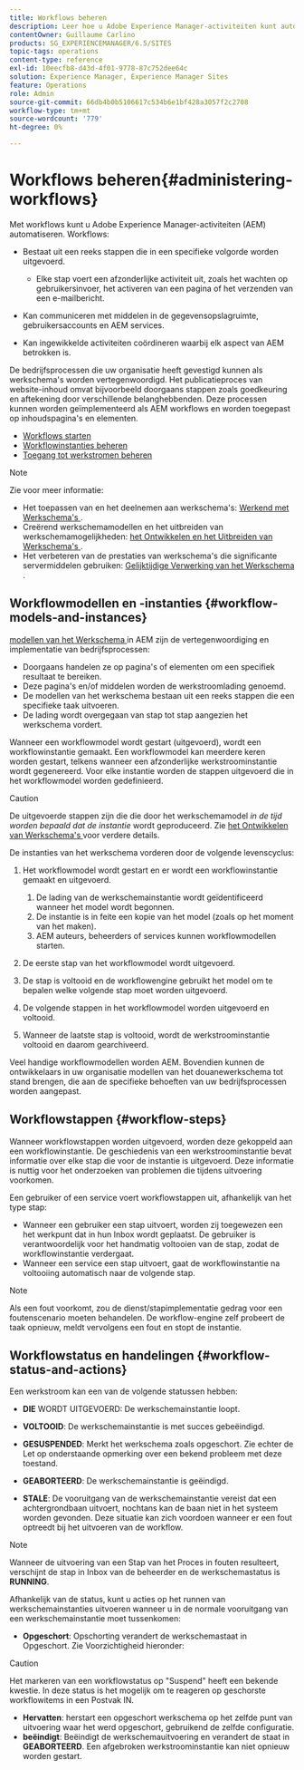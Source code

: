 ```yaml
---
title: Workflows beheren
description: Leer hoe u Adobe Experience Manager-activiteiten kunt automatiseren met workflows.
contentOwner: Guillaume Carlino
products: SG_EXPERIENCEMANAGER/6.5/SITES
topic-tags: operations
content-type: reference
exl-id: 10eecfb8-d43d-4f01-9778-87c752dee64c
solution: Experience Manager, Experience Manager Sites
feature: Operations
role: Admin
source-git-commit: 66db4b0b5106617c534b6e1bf428a3057f2c2708
workflow-type: tm+mt
source-wordcount: '779'
ht-degree: 0%

---
```


# Workflows beheren{#administering-workflows}

Met workflows kunt u Adobe Experience Manager-activiteiten (AEM) automatiseren. Workflows:

* Bestaat uit een reeks stappen die in een specifieke volgorde worden uitgevoerd.

   * Elke stap voert een afzonderlijke activiteit uit, zoals het wachten op gebruikersinvoer, het activeren van een pagina of het verzenden van een e-mailbericht.

* Kan communiceren met middelen in de gegevensopslagruimte, gebruikersaccounts en AEM services.
* Kan ingewikkelde activiteiten coördineren waarbij elk aspect van AEM betrokken is.

De bedrijfsprocessen die uw organisatie heeft gevestigd kunnen als werkschema&#39;s worden vertegenwoordigd. Het publicatieproces van website-inhoud omvat bijvoorbeeld doorgaans stappen zoals goedkeuring en aftekening door verschillende belanghebbenden. Deze processen kunnen worden geïmplementeerd als AEM workflows en worden toegepast op inhoudspagina&#39;s en elementen.

* [Workflows starten](/help/sites-administering/workflows-starting.md)
* [Workflowinstanties beheren](/help/sites-administering/workflows-administering.md)
* [Toegang tot werkstromen beheren](/help/sites-administering/workflows-managing.md)

>[!NOTE]
>
>Zie voor meer informatie:
>
>* Het toepassen van en het deelnemen aan werkschema&#39;s: [ Werkend met Werkschema&#39;s ](/help/sites-authoring/workflows.md).
>* Creërend werkschemamodellen en het uitbreiden van werkschemamogelijkheden: [ het Ontwikkelen en het Uitbreiden van Werkschema&#39;s ](/help/sites-developing/workflows.md).
>* Het verbeteren van de prestaties van werkschema&#39;s die significante servermiddelen gebruiken: [ Gelijktijdige Verwerking van het Werkschema ](/help/sites-deploying/configuring-performance.md#concurrent-workflow-processing).
>

## Workflowmodellen en -instanties {#workflow-models-and-instances}

[ modellen van het Werkschema ](/help/sites-developing/workflows.md#model) in AEM zijn de vertegenwoordiging en implementatie van bedrijfsprocessen:

* Doorgaans handelen ze op pagina&#39;s of elementen om een specifiek resultaat te bereiken.
* Deze pagina&#39;s en/of middelen worden de werkstroomlading genoemd.
* De modellen van het werkschema bestaan uit een reeks stappen die een specifieke taak uitvoeren.
* De lading wordt overgegaan van stap tot stap aangezien het werkschema vordert.

Wanneer een workflowmodel wordt gestart (uitgevoerd), wordt een workflowinstantie gemaakt. Een workflowmodel kan meerdere keren worden gestart, telkens wanneer een afzonderlijke werkstroominstantie wordt gegenereerd. Voor elke instantie worden de stappen uitgevoerd die in het workflowmodel worden gedefinieerd.

>[!CAUTION]
>
>De uitgevoerde stappen zijn die die door het werkschemamodel *in de tijd worden bepaald dat de instantie* wordt geproduceerd. Zie [ het Ontwikkelen van Werkschema&#39;s ](/help/sites-developing/workflows.md#model) voor verdere details.

De instanties van het werkschema vorderen door de volgende levenscyclus:

1. Het workflowmodel wordt gestart en er wordt een workflowinstantie gemaakt en uitgevoerd.

   1. De lading van de werkschemainstantie wordt geïdentificeerd wanneer het model wordt begonnen.
   1. De instantie is in feite een kopie van het model (zoals op het moment van het maken).
   1. AEM auteurs, beheerders of services kunnen workflowmodellen starten.

1. De eerste stap van het workflowmodel wordt uitgevoerd.
1. De stap is voltooid en de workflowengine gebruikt het model om te bepalen welke volgende stap moet worden uitgevoerd.
1. De volgende stappen in het workflowmodel worden uitgevoerd en voltooid.
1. Wanneer de laatste stap is voltooid, wordt de werkstroominstantie voltooid en daarom gearchiveerd.

Veel handige workflowmodellen worden AEM. Bovendien kunnen de ontwikkelaars in uw organisatie modellen van het douanewerkschema tot stand brengen, die aan de specifieke behoeften van uw bedrijfsprocessen worden aangepast.

## Workflowstappen {#workflow-steps}

Wanneer workflowstappen worden uitgevoerd, worden deze gekoppeld aan een workflowinstantie. De geschiedenis van een werkstroominstantie bevat informatie over elke stap die voor de instantie is uitgevoerd. Deze informatie is nuttig voor het onderzoeken van problemen die tijdens uitvoering voorkomen.

Een gebruiker of een service voert workflowstappen uit, afhankelijk van het type stap:

* Wanneer een gebruiker een stap uitvoert, worden zij toegewezen een het werkpunt dat in hun Inbox wordt geplaatst. De gebruiker is verantwoordelijk voor het handmatig voltooien van de stap, zodat de workflowinstantie verdergaat.
* Wanneer een service een stap uitvoert, gaat de workflowinstantie na voltooiing automatisch naar de volgende stap.

>[!NOTE]
>
>Als een fout voorkomt, zou de dienst/stapimplementatie gedrag voor een foutenscenario moeten behandelen. De workflow-engine zelf probeert de taak opnieuw, meldt vervolgens een fout en stopt de instantie.

## Workflowstatus en handelingen {#workflow-status-and-actions}

Een werkstroom kan een van de volgende statussen hebben:

* **DIE** WORDT UITGEVOERD: De werkschemainstantie loopt.
* **VOLTOOID**: De werkschemainstantie is met succes gebeëindigd.

* **GESUSPENDED**: Merkt het werkschema zoals opgeschort. Zie echter de Let op onderstaande opmerking over een bekend probleem met deze toestand.
* **GEABORTEERD**: De werkschemainstantie is geëindigd.
* **STALE**: De vooruitgang van de werkschemainstantie vereist dat een achtergrondbaan uitvoert, nochtans kan de baan niet in het systeem worden gevonden. Deze situatie kan zich voordoen wanneer er een fout optreedt bij het uitvoeren van de workflow.

>[!NOTE]
>
>Wanneer de uitvoering van een Stap van het Proces in fouten resulteert, verschijnt de stap in Inbox van de beheerder en de werkschemastatus is **RUNNING**.

Afhankelijk van de status, kunt u acties op het runnen van werkschemainstanties uitvoeren wanneer u in de normale vooruitgang van een werkschemainstantie moet tussenkomen:

* **Opgeschort**: Opschorting verandert de werkschemastaat in Opgeschort. Zie Voorzichtigheid hieronder:

>[!CAUTION]
>
>Het markeren van een workflowstatus op &quot;Suspend&quot; heeft een bekende kwestie. In deze status is het mogelijk om te reageren op geschorste workflowitems in een Postvak IN.

* **Hervatten**: herstart een opgeschort werkschema op het zelfde punt van uitvoering waar het werd opgeschort, gebruikend de zelfde configuratie.
* **beëindigt**: Beëindigt de werkschemauitvoering en verandert de staat in **GEABORTEERD**. Een afgebroken werkstroominstantie kan niet opnieuw worden gestart.
